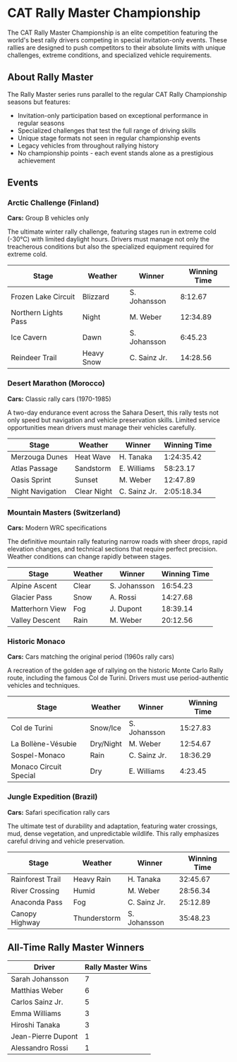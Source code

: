 
# CAT Rally Master Championship

The CAT Rally Master Championship is an elite competition featuring the world's best rally drivers competing in special invitation-only events. These rallies are designed to push competitors to their absolute limits with unique challenges, extreme conditions, and specialized vehicle requirements.

## About Rally Master

The Rally Master series runs parallel to the regular CAT Rally Championship seasons but features:

- Invitation-only participation based on exceptional performance in regular seasons
- Specialized challenges that test the full range of driving skills
- Unique stage formats not seen in regular championship events
- Legacy vehicles from throughout rallying history
- No championship points - each event stands alone as a prestigious achievement

## Events

### Arctic Challenge (Finland)
**Cars:** Group B vehicles only

The ultimate winter rally challenge, featuring stages run in extreme cold (-30°C) with limited daylight hours. Drivers must manage not only the treacherous conditions but also the specialized equipment required for extreme cold.

| Stage | Weather | Winner | Winning Time |
|-------|---------|--------|-------------|
| Frozen Lake Circuit | Blizzard | S. Johansson | 8:12.67 |
| Northern Lights Pass | Night | M. Weber | 12:34.89 |
| Ice Cavern | Dawn | S. Johansson | 6:45.23 |
| Reindeer Trail | Heavy Snow | C. Sainz Jr. | 14:28.56 |

### Desert Marathon (Morocco)
**Cars:** Classic rally cars (1970-1985)

A two-day endurance event across the Sahara Desert, this rally tests not only speed but navigation and vehicle preservation skills. Limited service opportunities mean drivers must manage their vehicles carefully.

| Stage | Weather | Winner | Winning Time |
|-------|---------|--------|-------------|
| Merzouga Dunes | Heat Wave | H. Tanaka | 1:24:35.42 |
| Atlas Passage | Sandstorm | E. Williams | 58:23.17 |
| Oasis Sprint | Sunset | M. Weber | 12:47.89 |
| Night Navigation | Clear Night | C. Sainz Jr. | 2:05:18.34 |

### Mountain Masters (Switzerland)
**Cars:** Modern WRC specifications

The definitive mountain rally featuring narrow roads with sheer drops, rapid elevation changes, and technical sections that require perfect precision. Weather conditions can change rapidly between stages.

| Stage | Weather | Winner | Winning Time |
|-------|---------|--------|-------------|
| Alpine Ascent | Clear | S. Johansson | 16:54.23 |
| Glacier Pass | Snow | A. Rossi | 14:27.68 |
| Matterhorn View | Fog | J. Dupont | 18:39.14 |
| Valley Descent | Rain | M. Weber | 20:12.56 |

### Historic Monaco
**Cars:** Cars matching the original period (1960s rally cars)

A recreation of the golden age of rallying on the historic Monte Carlo Rally route, including the famous Col de Turini. Drivers must use period-authentic vehicles and techniques.

| Stage | Weather | Winner | Winning Time |
|-------|---------|--------|-------------|
| Col de Turini | Snow/Ice | S. Johansson | 15:27.83 |
| La Bollène-Vésubie | Dry/Night | M. Weber | 12:54.67 |
| Sospel-Monaco | Rain | C. Sainz Jr. | 18:36.29 |
| Monaco Circuit Special | Dry | E. Williams | 4:23.45 |

### Jungle Expedition (Brazil)
**Cars:** Safari specification rally cars

The ultimate test of durability and adaptation, featuring water crossings, mud, dense vegetation, and unpredictable wildlife. This rally emphasizes careful driving and vehicle preservation.

| Stage | Weather | Winner | Winning Time |
|-------|---------|--------|-------------|
| Rainforest Trail | Heavy Rain | H. Tanaka | 32:45.67 |
| River Crossing | Humid | M. Weber | 28:56.34 |
| Anaconda Pass | Fog | C. Sainz Jr. | 25:12.89 |
| Canopy Highway | Thunderstorm | S. Johansson | 35:48.23 |

## All-Time Rally Master Winners

| Driver | Rally Master Wins |
|--------|------------------|
| Sarah Johansson | 7 |
| Matthias Weber | 6 |
| Carlos Sainz Jr. | 5 |
| Emma Williams | 3 |
| Hiroshi Tanaka | 3 |
| Jean-Pierre Dupont | 1 |
| Alessandro Rossi | 1 |
